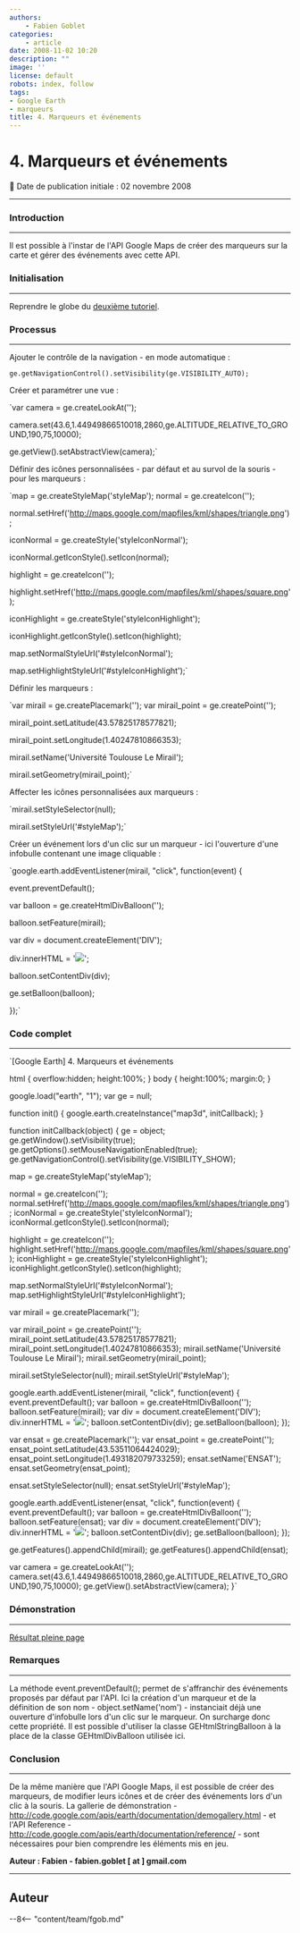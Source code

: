 ```yaml
---
authors:
    - Fabien Goblet
categories:
    - article
date: 2008-11-02 10:20
description: ""
image: ''
license: default
robots: index, follow
tags:
- Google Earth
- marqueurs
title: 4. Marqueurs et événements
---
```


# 4. Marqueurs et événements

:calendar: Date de publication initiale : 02 novembre 2008

----

### Introduction

---

Il est possible à l'instar de l'API Google Maps de créer des marqueurs sur la carte et gérer des événements avec cette API.  

### Initialisation

---

Reprendre le globe du [deuxième tutoriel](http://www.geotribu.net/node/53).  

### Processus

---

Ajouter le contrôle de la navigation - en mode automatique :  

`ge.getNavigationControl().setVisibility(ge.VISIBILITY_AUTO);`  

Créer et paramétrer une vue :  

`var camera = ge.createLookAt('');  

camera.set(43.6,1.44949866510018,2860,ge.ALTITUDE_RELATIVE_TO_GROUND,190,75,10000);  

ge.getView().setAbstractView(camera);`  

Définir des icônes personnalisées - par défaut et au survol de la souris - pour les marqueurs :  

`map = ge.createStyleMap('styleMap');
normal = ge.createIcon('');  

normal.setHref('http://maps.google.com/mapfiles/kml/shapes/triangle.png');  

iconNormal = ge.createStyle('styleIconNormal');  

iconNormal.getIconStyle().setIcon(normal);

highlight = ge.createIcon('');  

highlight.setHref('http://maps.google.com/mapfiles/kml/shapes/square.png');  

iconHighlight = ge.createStyle('styleIconHighlight');  

iconHighlight.getIconStyle().setIcon(highlight);

map.setNormalStyleUrl('#styleIconNormal');  

map.setHighlightStyleUrl('#styleIconHighlight');`  

Définir les marqueurs :  

`var mirail = ge.createPlacemark('');
var mirail\_point = ge.createPoint('');  

mirail\_point.setLatitude(43.57825178577821);  

mirail\_point.setLongitude(1.40247810866353);  

mirail.setName('Université Toulouse Le Mirail');  

mirail.setGeometry(mirail\_point);`  

Affecter les icônes personnalisées aux marqueurs :  

`mirail.setStyleSelector(null);  

mirail.setStyleUrl('#styleMap');`  

Créer un événement lors d'un clic sur un marqueur - ici l'ouverture d'une infobulle contenant une image cliquable :  

`google.earth.addEventListener(mirail, "click", function(event) {  

event.preventDefault();  

var balloon = ge.createHtmlDivBalloon('');  

balloon.setFeature(mirail);  

var div = document.createElement('DIV');  

div.innerHTML = '![](http://www.univ-tlse2.fr/images/utm/bandeau_011.jpg)';  

balloon.setContentDiv(div);  

ge.setBalloon(balloon);  

});`  

### Code complet

---

`[Google Earth] 4. Marqueurs et événements

html { overflow:hidden; height:100%; }
body { height:100%; margin:0; }

google.load("earth", "1");
var ge = null;

function init() {
google.earth.createInstance("map3d", initCallback);
}

function initCallback(object) {
ge = object;
ge.getWindow().setVisibility(true);
ge.getOptions().setMouseNavigationEnabled(true);
ge.getNavigationControl().setVisibility(ge.VISIBILITY\_SHOW);

map = ge.createStyleMap('styleMap');

normal = ge.createIcon('');
normal.setHref('http://maps.google.com/mapfiles/kml/shapes/triangle.png');
iconNormal = ge.createStyle('styleIconNormal');
iconNormal.getIconStyle().setIcon(normal);

highlight = ge.createIcon('');
highlight.setHref('http://maps.google.com/mapfiles/kml/shapes/square.png');
iconHighlight = ge.createStyle('styleIconHighlight');
iconHighlight.getIconStyle().setIcon(highlight);

map.setNormalStyleUrl('#styleIconNormal');
map.setHighlightStyleUrl('#styleIconHighlight');

var mirail = ge.createPlacemark('');

var mirail\_point = ge.createPoint('');
mirail\_point.setLatitude(43.57825178577821);
mirail\_point.setLongitude(1.40247810866353);
mirail.setName('Université Toulouse Le Mirail');
mirail.setGeometry(mirail\_point);

mirail.setStyleSelector(null);
mirail.setStyleUrl('#styleMap');

google.earth.addEventListener(mirail, "click", function(event) {
event.preventDefault();
var balloon = ge.createHtmlDivBalloon('');
balloon.setFeature(mirail);
var div = document.createElement('DIV');
div.innerHTML = '<img src="http://www.univ-tlse2.fr/images/utm/bandeau\_011.jpg" onclick="window.open(\'http://www.univ-tlse2.fr\')">';
balloon.setContentDiv(div);
ge.setBalloon(balloon);
});

var ensat = ge.createPlacemark('');
var ensat\_point = ge.createPoint('');
ensat\_point.setLatitude(43.53511064424029);
ensat\_point.setLongitude(1.493182079733259);
ensat.setName('ENSAT');
ensat.setGeometry(ensat\_point);

ensat.setStyleSelector(null);
ensat.setStyleUrl('#styleMap');

google.earth.addEventListener(ensat, "click", function(event) {
event.preventDefault();
var balloon = ge.createHtmlDivBalloon('');
balloon.setFeature(ensat);
var div = document.createElement('DIV');
div.innerHTML = '<img src="http://www.ensat.fr/images/ensat\_r2\_c3.jpg" onclick="window.open(\'http://www.ensat.fr\')">';
balloon.setContentDiv(div);
ge.setBalloon(balloon);
});

ge.getFeatures().appendChild(mirail);
ge.getFeatures().appendChild(ensat);

var camera = ge.createLookAt('');
camera.set(43.6,1.44949866510018,2860,ge.ALTITUDE\_RELATIVE\_TO\_GROUND,190,75,10000);
ge.getView().setAbstractView(camera);
}`  

### Démonstration

---

[Résultat pleine page](http://88.191.39.115/fabien/geotribu/%5bgeotribu%5d_Google-Earth_tuto4.html)

### Remarques

---

La méthode event.preventDefault(); permet de s'affranchir des événements proposés par défaut par l'API. Ici la création d'un marqueur et de la définition de son nom - object.setName('nom') - instanciait déjà une ouverture d'infobulle lors d'un clic sur le marqueur. On surcharge donc cette propriété.
Il est possible d'utiliser la classe GEHtmlStringBalloon à la place de la classe GEHtmlDivBalloon utilisée ici.

### Conclusion

---

De la même manière que l'API Google Maps, il est possible de créer des marqueurs, de modifier leurs icônes et de créer des événements lors d'un clic à la souris.
La gallerie de démonstration - <http://code.google.com/apis/earth/documentation/demogallery.html> - et l'API Reference - <http://code.google.com/apis/earth/documentation/reference/> - sont nécessaires pour bien comprendre les éléments mis en jeu.

**Auteur : Fabien - fabien.goblet [ at ] gmail.com**

----

## Auteur

--8<-- "content/team/fgob.md"
